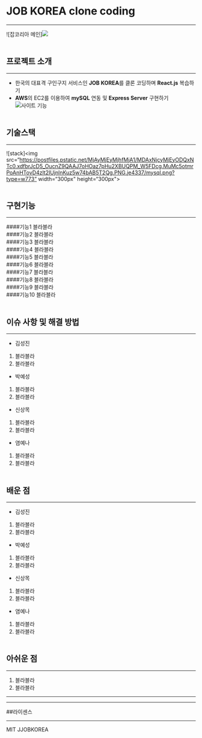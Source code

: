 # JOB KOREA clone coding

---

![잡코리아 메인]<img src=“https://image.edaily.co.kr/images/Photo/files/NP/S/2020/11/PS20111000013.gif”></img>
<br>
<br>

## 프로젝트 소개

---

- 한국의 대표격 구인구지 서비스인 **JOB KOREA**를 클론 코딩하며 **React.js** 복습하기
- **AWS**의 EC2를 이용하여 **mySQL** 연동 및 **Express Server** 구현하기
  ![사이트 기능](./path)
  <br>
  <br>

## 기술스택

---

![stack]<img src=“https://postfiles.pstatic.net/MjAyMjEyMjhfMjA1/MDAxNjcyMjEyODQxNTc0.xdfbrJcD5_OucnZ9QAAJ7oHOaz7pHu2XBUQPM_W5FDcg.MuMc5otmrPoAnHTovD4zlt2IUjnlnKuz5w74bAB5T2Qg.PNG.je4337/mysql.png?type=w773” width=“300px" height=“300px"></img>
<br>
<br>

## 구현기능

---

####기능1
블라블라
<br> ####기능2
블라블라
<br> ####기능3
블라블라
<br> ####기능4
블라블라
<br> ####기능5
블라블라
<br> ####기능6
블라블라
<br> ####기능7
블라블라
<br> ####기능8
블라블라
<br> ####기능9
블라블라
<br> ####기능10
블라블라
<br>
<br>

## 이슈 사항 및 해결 방법

---

- 김성진

1. 블라블라
2. 블라블라
   <br>

- 박예성

1. 블라블라
2. 블라블라
   <br>

- 신상목

1. 블라블라
2. 블라블라
   <br>

- 염예나

1. 블라블라
2. 블라블라
   <br>
   <br>

## 배운 점

---

- 김성진

1. 블라블라
2. 블라블라
   <br>

- 박예성

1. 블라블라
2. 블라블라
   <br>

- 신상목

1. 블라블라
2. 블라블라
   <br>

- 염예나

1. 블라블라
2. 블라블라
   <br>
   <br>

## 아쉬운 점

---

1. 블라블라
2. 블라블라
   <br>

---

---

##라이센스

---

MIT JJOBKOREA


